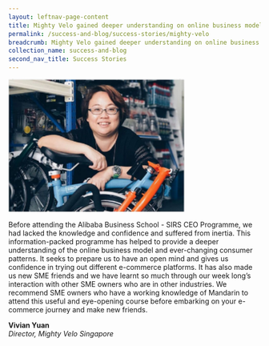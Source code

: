 ```yaml
---
layout: leftnav-page-content
title: Mighty Velo gained deeper understanding on online business model and business patterns
permalink: /success-and-blog/success-stories/mighty-velo
breadcrumb: Mighty Velo gained deeper understanding on online business model and business patterns
collection_name: success-and-blog
second_nav_title: Success Stories
---
```

<img src="/images-2021/SuccessStories-MightyVelo.png" style="width:70%;">

<p>Before attending the Alibaba Business School - SIRS CEO Programme, we had lacked the knowledge and confidence and suffered from inertia. This information-packed 
programme has helped to provide a deeper understanding of the online business model and ever-changing consumer patterns. It seeks to prepare us to have an open mind 
and gives us confidence in trying out different e-commerce platforms. It has also made us new SME friends and we have learnt so much through our week long’s interaction 
with other SME owners who are in other industries. We recommend SME owners who have a working knowledge of Mandarin to attend this useful and eye-opening course before 
embarking on your e-commerce journey and make new friends.</p>

<b>Vivian Yuan</b><br>
<em>Director, Mighty Velo Singapore</em>
